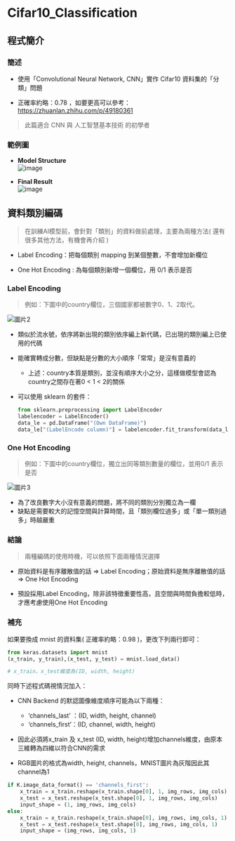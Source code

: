 # Cifar10_Classification
## 程式簡介
### 簡述
* 使用「Convolutional Neural Network, CNN」實作 Cifar10 資料集的「分類」問題

* 正確率約略：0.78 ，如要更高可以參考：https://zhuanlan.zhihu.com/p/49180361
> 此篇適合 CNN 與 人工智慧基本技術 的初學者


### 範例圖
* **Model Structure**    
  ![image](https://user-images.githubusercontent.com/86537930/132137447-9c28c5ce-9bf2-4476-88c2-0c6f362cd7c7.png)


* **Final Result**  
  ![image](https://user-images.githubusercontent.com/86537930/132137439-ce56bf2b-2fa6-4703-85cf-bbe62583b28b.png)

## 資料類別編碼
> 在訓練AI模型前，會針對「類別」的資料做前處理，主要為兩種方法( 還有很多其他方法，有機會再介紹 )
* Label Encoding：把每個類別 mapping 到某個整數，不會增加新欄位  

* One Hot Encoding : 為每個類別新增一個欄位，用 0/1 表示是否  
### Label Encoding
> 例如：下圖中的country欄位，三個國家都被數字0、1、2取代。

![圖片2](https://user-images.githubusercontent.com/93152909/147915491-d4e23a40-512d-4411-8acb-503607d5791c.png)

* 類似於流水號，依序將新出現的類別依序編上新代碼，已出現的類別編上已使用的代碼

* 能確實轉成分數，但缺點是分數的大小順序「常常」是沒有意義的
  * 上述：country本質是類別，並沒有順序大小之分，這樣做模型會認為country之間存在著0 < 1 < 2的關係
  
* 可以使用 sklearn 的套件：
	```python
	from sklearn.preprocessing import LabelEncoder
	labelencoder = LabelEncoder()
	data_le = pd.DataFrame("(Own DataFrame)")  
	data_le["(LabelEncode column)"] = labelencoder.fit_transform(data_le["(LabelEncode column)"])
	```
### One Hot Encoding
> 例如：下圖中的country欄位，獨立出同等類別數量的欄位，並用0/1 表示是否
 
![圖片3](https://user-images.githubusercontent.com/93152909/147915630-0c419c67-f4d6-40fe-837b-3669de704801.png)


* 為了改良數字大小沒有意義的問題，將不同的類別分別獨立為一欄
* 缺點是需要較大的記憶空間與計算時間，且「類別欄位過多」或「單一類別過多」時越嚴重

### 結論
> 兩種編碼的使用時機，可以依照下面兩種情況選擇
* 原始資料是有序離散值的話 => Label Encoding；原始資料是無序離散值的話 => One Hot Encoding

* 預設採用Label Encoding，除非該特徵重要性高，且空間與時間負擔較低時，才應考慮使用One Hot Encoding

### 補充
如果要換成 mnist 的資料集( 正確率約略：0.98 )，更改下列兩行即可：
```python
from keras.datasets import mnist
(x_train, y_train),(x_test, y_test) = mnist.load_data() 

# x_train、x_test維度為(ID, width, height)
```

同時下述程式碼視情況加入：
* CNN Backend 的默認圖像維度順序可能為以下兩種：
	* ‘channels_last’ ：(ID, width, height, channel)
	* ‘channels_first’：(ID, channel, width, height)

* 因此必須將x_train 及 x_test (ID, width, height)增加channels維度，由原本三維轉為四維以符合CNN的需求

* RGB圖片的格式為width, height, channels，MNIST圖片為灰階因此其channel為1

```python
if K.image_data_format() == 'channels_first':
    x_train = x_train.reshape(x_train.shape[0], 1, img_rows, img_cols)
    x_test = x_test.reshape(x_test.shape[0], 1, img_rows, img_cols)
    input_shape = (1, img_rows, img_cols)
else:
    x_train = x_train.reshape(x_train.shape[0], img_rows, img_cols, 1)
    x_test = x_test.reshape(x_test.shape[0], img_rows, img_cols, 1)
    input_shape = (img_rows, img_cols, 1)
```


